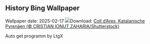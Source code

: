 ## History Bing Wallpaper
Wallpaper date: 2025-02-17
![](https://www.bing.com/th?id=OHR.CatalanPyrenees_DE-DE2190888967_UHD.jpg&w=1000)Download: [Coll d’Ares, Katalanische Pyrenäen (© CRISTIAN IONUT ZAHARIA/Shutterstock)](https://www.bing.com/th?id=OHR.CatalanPyrenees_DE-DE2190888967_UHD.jpg)

Auto get programm by LtgX
